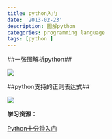 ```yaml
---
title: python入门
date: '2013-02-23'
description: 图解python
categories: programming language
tags: [python ]
---
```


##一张图解析python##
<p>
  <img src="{{urls.media}}/python-rumen.jpt">
</p>

##python支持的正则表达式##
<p>
  <img src="{{urls.media}}/rugular_expresions.jpt">
</p>

**学习资源：**

[Python十分钟入门](http://blog.jobbole.com/23425/)